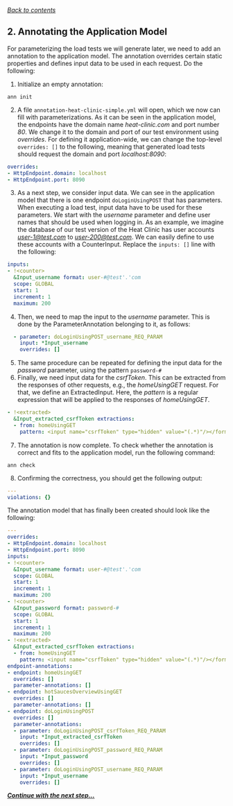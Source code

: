 *[Back to contents](../README.md)*

## 2. Annotating the Application Model

For parameterizing the load tests we will generate later, we need to add an annotation to the application model. The annotation overrides certain static properties and defines input data to be used in each request. Do the following:

1. Initialize an empty annotation:
```
ann init
```

2. A file ```annotation-heat-clinic-simple.yml``` will open, which we now can fill with parameterizations. As it can be seen in the application model, the endpoints have the domain name *heat-clinic.com* and port number *80*. We change it to the domain and port of our test environment using *overrides*. For defining it application-wide, we can change the top-level ```overrides: []``` to the following, meaning that generated load tests should request the domain and port *localhost:8090*:
```yaml
overrides:
- HttpEndpoint.domain: localhost
- HttpEndpoint.port: 8090
```

3. As a next step, we consider input data. We can see in the application model that there is one endpoint ```doLoginUsingPOST``` that has parameters. When executing a load test, input data have to be used for these parameters. We start with the *username* parameter and define user names that should be used when logging in. As an example, we imagine the database of our test version of the Heat Clinic has user accounts *user-1@test.com* to *user-200@test.com*. We can easily define to use these accounts with a CounterInput. Replace the ```inputs: []``` line with the following:
```yaml
inputs:
- !<counter>
  &Input_username format: user-#@test'.'com
  scope: GLOBAL
  start: 1
  increment: 1
  maximum: 200
```

4. Then, we need to map the input to the *username* parameter. This is done by the ParameterAnnotation belonging to it, as follows:
```yaml
  - parameter: doLoginUsingPOST_username_REQ_PARAM
    input: *Input_username
    overrides: []
```

5. The same procedure can be repeated for defining the input data for the *password* parameter, using the pattern ```password-#```
6. Finally, we need input data for the *csrfToken*. This can be extracted from the responses of other requests, e.g., the *homeUsingGET* request. For that, we define an ExtractedInput. Here, the *pattern* is a regular expression that will be applied to the responses of *homeUsingGET*.
```yaml
- !<extracted>
  &Input_extracted_csrfToken extractions:
  - from: homeUsingGET
    pattern: <input name="csrfToken" type="hidden" value="(.*)"/></form>
```

7. The annotation is now complete. To check whether the annotation is correct and fits to the application model, run the following command:
```
ann check
```

8. Confirming the correctness, you should get the following output:
```yaml
---
violations: {}
```

The annotation model that has finally been created should look like the following:
```yaml
---
overrides:
- HttpEndpoint.domain: localhost
- HttpEndpoint.port: 8090
inputs:
- !<counter>
  &Input_username format: user-#@test'.'com
  scope: GLOBAL
  start: 1
  increment: 1
  maximum: 200
- !<counter>
  &Input_password format: password-#
  scope: GLOBAL
  start: 1
  increment: 1
  maximum: 200
- !<extracted>
  &Input_extracted_csrfToken extractions:
  - from: homeUsingGET
    pattern: <input name="csrfToken" type="hidden" value="(.*)"/></form>
endpoint-annotations:
- endpoint: homeUsingGET
  overrides: []
  parameter-annotations: []
- endpoint: hotSaucesOverviewUsingGET
  overrides: []
  parameter-annotations: []
- endpoint: doLoginUsingPOST
  overrides: []
  parameter-annotations:
  - parameter: doLoginUsingPOST_csrfToken_REQ_PARAM
    input: *Input_extracted_csrfToken
    overrides: []
  - parameter: doLoginUsingPOST_password_REQ_PARAM
    input: *Input_password
    overrides: []
  - parameter: doLoginUsingPOST_username_REQ_PARAM
    input: *Input_username
    overrides: []
```

***[Continue with the next step...](3_full_idpa.md)***